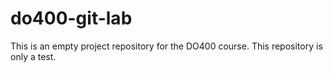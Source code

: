 # do400-git-lab

This is an empty project repository for the DO400 course.
This repository is only a test.

